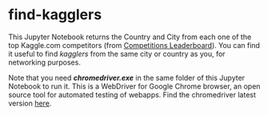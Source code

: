 # find-kagglers

This Jupyter Notebook returns the Country and City from each one of the top Kaggle.com competitors (from [Competitions Leaderboard](https://www.kaggle.com/rankings)). You can find it useful to find *kagglers* from the same city or country as you, for networking purposes.

Note that you need ***chromedriver.exe*** in the same folder of this Jupyter Notebook to run it. This is a WebDriver for Google Chrome browser, an open source tool for automated testing of webapps. Find the chromedriver latest version [here](http://chromedriver.storage.googleapis.com/index.html).
